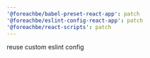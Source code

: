 ```yaml
---
'@foreachbe/babel-preset-react-app': patch
'@foreachbe/eslint-config-react-app': patch
'@foreachbe/react-scripts': patch
---
```


reuse custom eslint config
